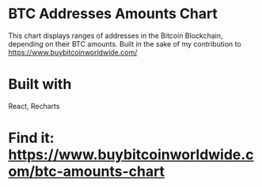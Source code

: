 # BTC Addresses Amounts Chart
This chart displays ranges of addresses in the Bitcoin Blockchain, depending on their BTC amounts. Built in the sake of my contribution to https://www.buybitcoinworldwide.com/
# Built with
React, Recharts
# Find it: https://www.buybitcoinworldwide.com/btc-amounts-chart
